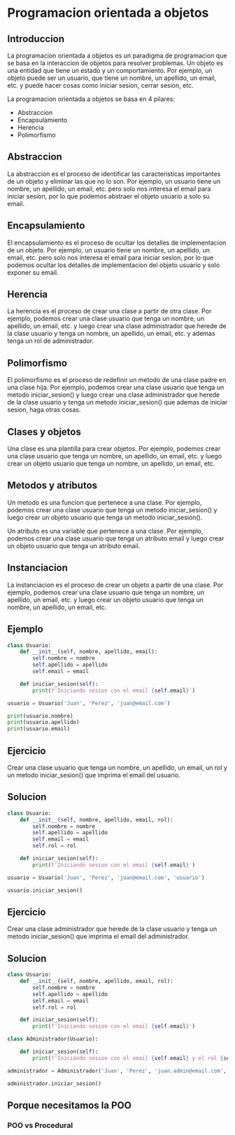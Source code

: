 
# Programacion orientada a objetos

## Introduccion

La programacion orientada a objetos es un paradigma de programacion que se basa en la interaccion de objetos para resolver problemas. Un objeto es una entidad que tiene un estado y un comportamiento. Por ejemplo, un objeto puede ser un usuario, que tiene un nombre, un apellido, un email, etc. y puede hacer cosas como iniciar sesion, cerrar sesion, etc.

La programacion orientada a objetos se basa en 4 pilares:

- Abstraccion
- Encapsulamiento
- Herencia
- Polimorfismo

## Abstraccion

La abstraccion es el proceso de identificar las caracteristicas importantes de un objeto y eliminar las que no lo son. Por ejemplo, un usuario tiene un nombre, un apellido, un email, etc. pero solo nos interesa el email para iniciar sesion, por lo que podemos abstraer el objeto usuario a solo su email.

## Encapsulamiento

El encapsulamiento es el proceso de ocultar los detalles de implementacion de un objeto. Por ejemplo, un usuario tiene un nombre, un apellido, un email, etc. pero solo nos interesa el email para iniciar sesion, por lo que podemos ocultar los detalles de implementacion del objeto usuario y solo exponer su email.

## Herencia

La herencia es el proceso de crear una clase a partir de otra clase. Por ejemplo, podemos crear una clase usuario que tenga un nombre, un apellido, un email, etc. y luego crear una clase administrador que herede de la clase usuario y tenga un nombre, un apellido, un email, etc. y ademas tenga un rol de administrador.

## Polimorfismo

El polimorfismo es el proceso de redefinir un metodo de una clase padre en una clase hija. Por ejemplo, podemos crear una clase usuario que tenga un metodo iniciar_sesion() y luego crear una clase administrador que herede de la clase usuario y tenga un metodo iniciar_sesion() que ademas de iniciar sesion, haga otras cosas.

## Clases y objetos

Una clase es una plantilla para crear objetos. Por ejemplo, podemos crear una clase usuario que tenga un nombre, un apellido, un email, etc. y luego crear un objeto usuario que tenga un nombre, un apellido, un email, etc.

## Metodos y atributos

Un metodo es una funcion que pertenece a una clase. Por ejemplo, podemos crear una clase usuario que tenga un metodo iniciar_sesion() y luego crear un objeto usuario que tenga un metodo iniciar_sesion().

Un atributo es una variable que pertenece a una clase. Por ejemplo, podemos crear una clase usuario que tenga un atributo email y luego crear un objeto usuario que tenga un atributo email.

## Instanciacion

La instanciacion es el proceso de crear un objeto a partir de una clase. Por ejemplo, podemos crear una clase usuario que tenga un nombre, un apellido, un email, etc. y luego crear un objeto usuario que tenga un nombre, un apellido, un email, etc.

## Ejemplo

```python
class Usuario:
    def __init__(self, nombre, apellido, email):
        self.nombre = nombre
        self.apellido = apellido
        self.email = email

    def iniciar_sesion(self):
        print(f'Iniciando sesion con el email {self.email}')
```

```python
usuario = Usuario('Juan', 'Perez', 'juan@email.com')

print(usuario.nombre)
print(usuario.apellido)
print(usuario.email)
```

## Ejercicio

Crear una clase usuario que tenga un nombre, un apellido, un email, un rol y un metodo iniciar_sesion() que imprima el email del usuario.

## Solucion

```python
class Usuario:
    def __init__(self, nombre, apellido, email, rol):
        self.nombre = nombre
        self.apellido = apellido
        self.email = email
        self.rol = rol

    def iniciar_sesion(self):
        print(f'Iniciando sesion con el email {self.email}')
```

```python
usuario = Usuario('Juan', 'Perez', 'juan@email.com', 'usuario')

usuario.iniciar_sesion()
```

## Ejercicio

Crear una clase administrador que herede de la clase usuario y tenga un metodo iniciar_sesion() que imprima el email del administrador.

## Solucion

```python
class Usuario:
    def __init__(self, nombre, apellido, email, rol):
        self.nombre = nombre
        self.apellido = apellido
        self.email = email
        self.rol = rol

    def iniciar_sesion(self):
        print(f'Iniciando sesion con el email {self.email}')

class Administrador(Usuario):

    def iniciar_sesion(self):
        print(f'Iniciando sesion con el email {self.email} y el rol {self.rol}')
```

```python
administrador = Administrador('Juan', 'Perez', 'juan.admin@email.com', 'administrador')

administrador.iniciar_sesion()
```

## Porque necesitamos la POO

### POO vs Procedural
